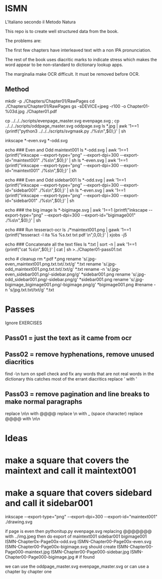 # ISMN

L'Italiano secondo il Metodo Natura

This repo is to create well structured data from the book.

The problems are:

The first few chapters have interleaved text with a non IPA pronunciation.

The rest of the book uses diacritic marks to indicate stress which makes the
word appear to be non-standard to dictionary lookup apps.

The marginalia make OCR difficult. It must be removed before OCR.


## Method

mkdir -p ./Chapters/Chapter01/RawPages
cd ./Chapters/Chapter01/RawPages
gs -sDEVICE=jpeg -r100 -o Chapter01-%03d.jpg ./Chapter01.pdf

cp ../../../scripts/evenpage_master.svg evenpage.svg ; cp ../../../scripts/oddpage_master.svg oddpage.svg
ls *.jpg | awk '1==1 {printf("python3 ../../../scripts/svgmask.py ./%s\n",$0);}' | sh

inkscape *-even.svg *-odd.svg


echo ### Even and Odd maintext001
ls *-odd.svg | awk '1==1 {printf("inkscape --export-type=\"png\" --export-dpi=300 --export-id=\"maintext001\" ./%s\n",$0);}' | sh
ls *-even.svg | awk '1==1 {printf("inkscape --export-type=\"png\" --export-dpi=300 --export-id=\"maintext001\" ./%s\n",$0);}' | sh

echo ### Even and Odd sidebar001
ls *-odd.svg | awk '1==1 {printf("inkscape --export-type=\"png\" --export-dpi=300 --export-id=\"sidebar001\" ./%s\n",$0);}' | sh
ls *-even.svg | awk '1==1 {printf("inkscape --export-type=\"png\" --export-dpi=300 --export-id=\"sidebar001\" ./%s\n",$0);}' | sh



echo ### the big image
ls *-bigimage.svg | awk '1==1 {printf("inkscape --export-type=\"png\" --export-dpi=300 --export-id=\"bigimage001\" ./%s\n",$0);}' | sh


echo ### Run tesseract-ocr
ls ./*maintext001.png | gawk '1==1 {printf("tesseract -l ita %s %s.txt txt pdf \n",$0,$0);}' | xjobs -j5

echo ### Concatenate all the text files
ls *.txt | sort -n | awk '1==1 {printf("cat %s\n",$0);}' | cat | sh >../Chapter01-pass01.txt

echo # cleanup
rm *.pdf *.png
rename 's/.jpg-even_maintext001.png.txt.txt/.txt/g' *.txt
rename 's/.jpg-odd_maintext001.png.txt.txt/.txt/g' *.txt
rename -n 's/.jpg-even_sidebar001.png/-sidebar.png/g' *sidebar001.png
rename  's/.jpg-odd_sidebar001.png/-sidebar.png/g' *sidebar001.png
rename 's/.jpg-bigimage_bigimage001.png/-bigimage.png/g' *bigimage001.png
#rename -n 's/jpg.txt.txt/txt/g' *.txt


# Passes
Ignore EXERCISES

## Pass01 = just the text as it came from ocr

## Pass02 = remove hyphenations, remove unused diacritics
find -\n
turn on spell check and fix any words that are not real words in the dictionary
  this catches most of the errant diacritics
replace ’ with '

## Pass03 = remove pagination and line breaks to make normal paragraphs
replace \n\n with @@@@
replace \n with _ (space character)
replace @@@@ with \n\n


# Ideas



# make a square that covers the maintext and call it maintext001
# make a square that covers sidebard and call it sidebar001
inkscape --export-type="png" --export-dpi=300 --export-id="maintext001" ./drawing.svg

if page is even then pythonitup.py evenpage.svg replacing @@@@@@@ with ../img.jpeg
then do export of maintext001 sidebar001 bigimage001
ISMN-Chapter0x-Page00x-odd.svg
ISMN-Chapter00-Page00x-even.svg
ISMN-Chapter00-Page00x-bigimage.svg
should create
    ISMN-Chapter00-Page000-maintext.jpg
    ISMN-Chapter00-Page000-sidebar.jpg
    ISMN-Chapter00-Page000-bigimage.jpg # if found

we can use the oddpage_master.svg
               evenpage_master.svg
or can use a chapter by chapter one


